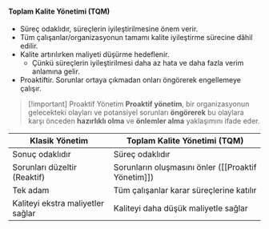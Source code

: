 #### Toplam Kalite Yönetimi (TQM)
- Süreç odaklıdır, süreçlerin iyileştirilmesine önem verir.
- Tüm çalışanlar/organizasyonun tamamı kalite iyileştirme sürecine dâhil edilir.
- Kalite artırılırken maliyeti düşürme hedeflenir.
	- Çünkü süreçlerin iyileştirilmesi daha az hata ve daha fazla verim anlamına gelir.
- Proaktiftir. Sorunlar ortaya çıkmadan onları öngörerek engellemeye çalışır. 

> [!important] Proaktif Yönetim
> **Proaktif yönetim**, bir organizasyonun gelecekteki olayları ve potansiyel sorunları **öngörerek** bu olaylara karşı önceden **hazırlıklı olma** ve **önlemler alma** yaklaşımını ifade eder.

| Klasik Yönetim                    | Toplam Kalite Yönetimi (TQM)                       |
| --------------------------------- | -------------------------------------------------- |
| Sonuç odaklıdır                   | Süreç odaklıdır                                    |
| Sorunları düzeltir (Reaktif)      | Sorunların oluşmasını önler ([[Proaktif Yönetim]]) |
| Tek adam                          | Tüm çalışanlar karar süreçlerine katılır           |
| Kaliteyi ekstra maliyetler sağlar | Kaliteyi daha düşük maliyetle sağlar               |
